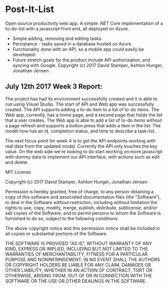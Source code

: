 # Post-It-List
Open source productivity web app. A simple .NET Core implementation of a to-do-list with a javascript front end, all deployed on Azure.
* Simple adding, removing and editing tasks.
* Persistance - tasks saved in a database hosted on Azure.
* Functionality done with an API, so a mobile app could easily be developed.
* Future stretch goals for the product include API authorization, and syncing with Google.
Copyright (c) 2017 David Stamper, Ashton Hunger, Jonathan Jensen


## July 12th 2017 Week 3 Report:

The project has had its environment successfully created and it is able to run using Visual Studio. The start of API and Web app
was successfully created. The API supports adding a to-do item to a list of to-do items. The Web app, currently, has a home page, and a
second page that holds the list that a user creates. The Web app is able to add a list of to-do items without a page refresh and 
supports a button press that adds a item in the list. The model now has an id, completion status, and time to describe a task-list. 

The next focus point for week 4 is to get the API endpoints working with real data from the updated model. Currently the API only touches the key value. On the web side we're looking to do start working on more javascript with dummy data to implement our API interface, with actions such as edit and delete.


MIT License

Copyright (c) 2017 David Stamper, Ashton Hunger, Jonathan Jensen

Permission is hereby granted, free of charge, to any person obtaining a copy
of this software and associated documentation files (the "Software"), to deal
in the Software without restriction, including without limitation the rights
to use, copy, modify, merge, publish, distribute, sublicense, and/or sell
copies of the Software, and to permit persons to whom the Software is
furnished to do so, subject to the following conditions:

The above copyright notice and this permission notice shall be included in all
copies or substantial portions of the Software.

THE SOFTWARE IS PROVIDED "AS IS", WITHOUT WARRANTY OF ANY KIND, EXPRESS OR
IMPLIED, INCLUDING BUT NOT LIMITED TO THE WARRANTIES OF MERCHANTABILITY,
FITNESS FOR A PARTICULAR PURPOSE AND NONINFRINGEMENT. IN NO EVENT SHALL THE
AUTHORS OR COPYRIGHT HOLDERS BE LIABLE FOR ANY CLAIM, DAMAGES OR OTHER
LIABILITY, WHETHER IN AN ACTION OF CONTRACT, TORT OR OTHERWISE, ARISING FROM,
OUT OF OR IN CONNECTION WITH THE SOFTWARE OR THE USE OR OTHER DEALINGS IN THE
SOFTWARE.
